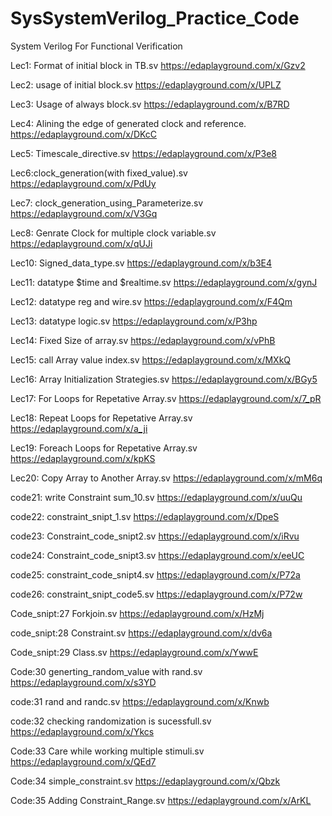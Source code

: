 # SysSystemVerilog_Practice_Code
System Verilog For Functional Verification

Lec1: Format of initial block in TB.sv
https://edaplayground.com/x/Gzv2

Lec2: usage of initial block.sv
https://edaplayground.com/x/UPLZ   

Lec3: Usage of always block.sv
https://edaplayground.com/x/B7RD

Lec4: Alining the edge of generated clock and reference.
https://edaplayground.com/x/DKcC

Lec5: Timescale_directive.sv
https://edaplayground.com/x/P3e8

Lec6:clock_generation(with fixed_value).sv
https://edaplayground.com/x/PdUy

Lec7: clock_generation_using_Parameterize.sv
https://edaplayground.com/x/V3Gq

Lec8: Genrate Clock for multiple clock variable.sv
https://edaplayground.com/x/qUJi

Lec10: Signed_data_type.sv
https://edaplayground.com/x/b3E4

Lec11: datatype $time and $realtime.sv
https://edaplayground.com/x/gynJ

Lec12: datatype reg and wire.sv
https://edaplayground.com/x/F4Qm

Lec13: datatype logic.sv
https://edaplayground.com/x/P3hp

Lec14: Fixed Size of array.sv
https://edaplayground.com/x/vPhB

Lec15: call Array value index.sv
https://edaplayground.com/x/MXkQ

Lec16: Array Initialization Strategies.sv
https://edaplayground.com/x/BGy5

Lec17: For Loops for Repetative Array.sv
https://edaplayground.com/x/7_pR

Lec18: Repeat Loops for Repetative Array.sv
https://edaplayground.com/x/a_ji

Lec19: Foreach Loops for Repetative Array.sv
https://edaplayground.com/x/kpKS

Lec20: Copy Array to Another Array.sv
https://edaplayground.com/x/mM6q

code21: write Constraint sum_10.sv
https://edaplayground.com/x/uuQu

code22: constraint_snipt_1.sv
https://edaplayground.com/x/DpeS

code23: Constraint_code_snipt2.sv
https://edaplayground.com/x/iRvu

code24: Constraint_code_snipt3.sv
https://edaplayground.com/x/eeUC

code25: constraint_code_snipt4.sv
https://edaplayground.com/x/P72a

code26: constraint_snipt_code5.sv
https://edaplayground.com/x/P72w

Code_snipt:27 Forkjoin.sv
https://edaplayground.com/x/HzMj

code_snipt:28 Constraint.sv
https://edaplayground.com/x/dv6a

Code_snipt:29 Class.sv
https://edaplayground.com/x/YwwE

Code:30 generting_random_value with rand.sv
https://edaplayground.com/x/s3YD

code:31 rand and randc.sv
https://edaplayground.com/x/Knwb

code:32 checking randomization is sucessfull.sv
https://edaplayground.com/x/Ykcs

Code:33 Care while working multiple stimuli.sv
https://edaplayground.com/x/QEd7

Code:34 simple_constraint.sv
https://edaplayground.com/x/Qbzk

Code:35 Adding Constraint_Range.sv
https://edaplayground.com/x/ArKL
